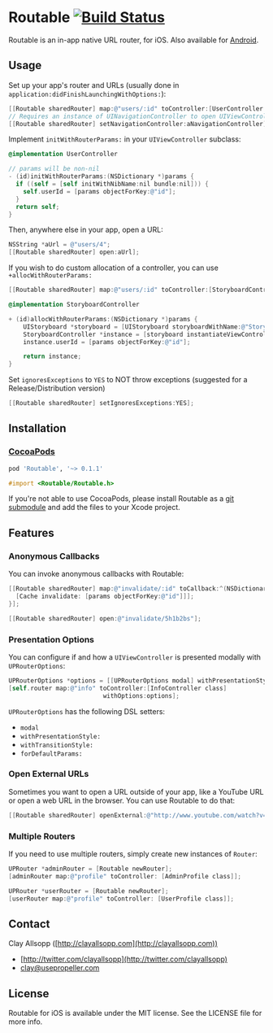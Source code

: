 
# Routable [![Build Status](https://travis-ci.org/clayallsopp/routable-ios.svg)](https://travis-ci.org/clayallsopp/routable-ios)

Routable is an in-app native URL router, for iOS. Also available for [Android](https://github.com/usepropeller/routable-android).

## Usage

Set up your app's router and URLs (usually done in `application:didFinishLaunchingWithOptions:`):

```objective-c
[[Routable sharedRouter] map:@"users/:id" toController:[UserController class]];
// Requires an instance of UINavigationController to open UIViewControllers
[[Routable sharedRouter] setNavigationController:aNavigationController];
```

Implement `initWithRouterParams:` in your `UIViewController` subclass:

```objective-c
@implementation UserController

// params will be non-nil
- (id)initWithRouterParams:(NSDictionary *)params {
  if ((self = [self initWithNibName:nil bundle:nil])) {
    self.userId = [params objectForKey:@"id"];
  }
  return self;
}
```

Then, anywhere else in your app, open a URL:

```objective-c
NSString *aUrl = @"users/4";
[[Routable sharedRouter] open:aUrl];
```

If you wish to do custom allocation of a controller, you can use `+allocWithRouterParams:`

```objective-c
[[Routable sharedRouter] map:@"users/:id" toController:[StoryboardController class]];

@implementation StoryboardController

+ (id)allocWithRouterParams:(NSDictionary *)params {
    UIStoryboard *storyboard = [UIStoryboard storyboardWithName:@"Storyboard" bundle:nil];
    StoryboardController *instance = [storyboard instantiateViewControllerWithIdentifier:@"sbController"];
    instance.userId = [params objectForKey:@"id"];

    return instance;
}
```

Set `ignoresExceptions` to `YES` to NOT throw exceptions (suggested for a Release/Distribution version)

```objective-c
[[Routable sharedRouter] setIgnoresExceptions:YES];
```

## Installation

### [CocoaPods](http://cocoapods.org/)

```ruby
pod 'Routable', '~> 0.1.1'
```

```objective-c
#import <Routable/Routable.h>
```

If you're not able to use CocoaPods, please install Routable as a [git submodule](http://schacon.github.com/git/user-manual.html#submodules) and add the files to your Xcode project.

## Features

### Anonymous Callbacks

You can invoke anonymous callbacks with Routable:

```objective-c
[[Routable sharedRouter] map:@"invalidate/:id" toCallback:^(NSDictionary *params) {
  [Cache invalidate: [params objectForKey:@"id"]]];
}];

[[Routable sharedRouter] open:@"invalidate/5h1b2bs"];
```

### Presentation Options

You can configure if and how a `UIViewController` is presented modally with `UPRouterOptions`:

```objective-c
UPRouterOptions *options = [[UPRouterOptions modal] withPresentationStyle: UIModalPresentationFormSheet];
[self.router map:@"info" toController:[InfoController class]
                          withOptions:options];
```

`UPRouterOptions` has the following DSL setters:
- `modal`
- `withPresentationStyle:`
- `withTransitionStyle:`
- `forDefaultParams:`

### Open External URLs

Sometimes you want to open a URL outside of your app, like a YouTube URL or open a web URL in the browser. You can use Routable to do that:

```objective-c
[[Routable sharedRouter] openExternal:@"http://www.youtube.com/watch?v=oHg5SJYRHA0"];
```

### Multiple Routers

If you need to use multiple routers, simply create new instances of `Router`:

```objective-c
UPRouter *adminRouter = [Routable newRouter];
[adminRouter map:@"profile" toController: [AdminProfile class]];

UPRouter *userRouter = [Routable newRouter];
[userRouter map:@"profile" toController: [UserProfile class]];
```

## Contact

Clay Allsopp ([http://clayallsopp.com](http://clayallsopp.com))

- [http://twitter.com/clayallsopp](http://twitter.com/clayallsopp)
- [clay@usepropeller.com](clay@usepropeller.com)

## License

Routable for iOS is available under the MIT license. See the LICENSE file for more info.
